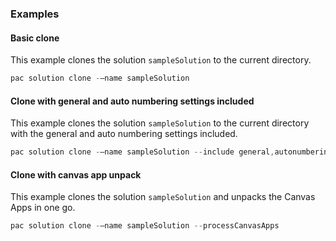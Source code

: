 ### Examples

#### Basic clone

This example clones the solution `sampleSolution` to the current directory.

```powershell
pac solution clone -–name sampleSolution
```

#### Clone with general and auto numbering settings included

This example clones the solution `sampleSolution` to the current directory with the general and auto numbering settings included.

```powershell
pac solution clone -–name sampleSolution --include general,autonumbering
```

#### Clone with canvas app unpack

This example clones the solution `sampleSolution` and unpacks the Canvas Apps in one go.

```powershell
pac solution clone -–name sampleSolution --processCanvasApps
```
